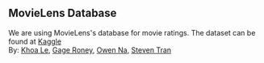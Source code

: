 ## MovieLens Database
We are using MovieLens's database for movie ratings. The dataset can be found at [Kaggle](https://www.kaggle.com/datasets/shubhammehta21/movie-lens-small-latest-dataset/)\
By: [Khoa Le](https://github.com/lenhatdangkhoa), [Gage Roney](https://pornhub.com), [Owen Na](https://pornhub.com),  [Steven Tran](https://pornhub.com)